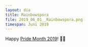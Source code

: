 ```yaml
---
layout: dia
title: Rainbowspora
file: 2019_06_01__Rainbowspora.png
timespan: Juni 2019
---
```


Happy [Pride Month 2019](https://en.wikipedia.org/wiki/Gay_pride#LGBT_Pride_Month)! 🏳️‍🌈
